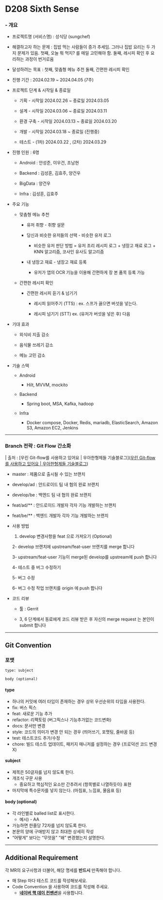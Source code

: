 # D208 Sixth Sense

### - 개요

- 프로젝트명 (서비스명) : 성식당 (sungchef)

- 해결하고자 하는 문제 : 집밥 먹는 사람들이 증가 추세임. 그러나 집밥 요리는 두 가지 문제가 있음. 첫째, 오늘 뭐 먹지? 를 매일 고민해야 함. 둘째, 레시피 확인 후 요리하는 과정이 번거로움

- 달성하려는 목표 : 첫째, 맞춤형 메뉴 추천 둘째, 간편한 레시피 확인

- 진행 기간 : 2024.02.19 ~ 2024.04.05 (7주)

- 프로젝트 단계 & 시작일 & 종료일
  
  - 기획 - 시작일 2024.02.26 ~ 종료일 2024.03.05
  
  - 설계 - 시작일 2024.03.06 ~ 종료일 2024.03.11
  
  - 환경 구축 - 시작일 2024.03.13 ~ 종료일 2024.03.20
  
  - 개발 - 시작일 2024.03.18 ~ 종료일 (진행중)
  
  - 테스트 - (1차) 2024.03.22 , (2차) 2024.03.29

- 진행 인원 : 6명
  
  - Android : 안성준, 이우건, 조남현
  
  - Backend : 김성훈, 김효주, 양건우
  
  - BigData : 양건우
  
  - Infra : 김성훈, 김효주

- 주요 기능
  
  - 맞춤형 메뉴 추천
    
    - 유저 취향 - 취향 설문
    
    - 당신과 비슷한 유저들의 선택 - 비슷한 유저 로그
      
      - 비슷한 유저 판단 방법 = 유저 조리 레시피 로그 + 냉장고 재료 로그 + KNN 알고리즘, 코사인 유사도 알고리즘
    
    - 내 냉장고 재료 - 냉장고 재료 등록
      
      - 유저가 앱의 OCR 기능을 이용해 간편하게 장 본 품목 등록 가능
  
  - 간편한 레시피 확인
    
    - 간편한 레시피 듣기 & 넘기기
      
      - 레시피 읽어주기 (TTS) : ex. 스프가 끓으면 버섯을 넣는다.
      
      - 레시피 넘기기 (STT) ex. (유저가 버섯을 넣은 후) 다음

- 기대 효과
  
  - 외식비 지출 감소
  
  - 음식물 쓰레기 감소
  
  - 메뉴 고민 감소

- 기술 스택
  
  - Android
    
    - Hilt, MVVM, mockito
  
  - Backend
    
    - Spring boot, MSA, Kafka, hadoop
  
  - Infra
    
    - Docker compose, Docker, Redis, mariadb, ElasticSearch, Amazon S3, Amazon EC2, Jenkins

---

### Branch 전략 : Git Flow 간소화

| 출처 : [우린 Git-flow를 사용하고 있어요 | 우아한형제들 기술블로그]([우린 Git-flow를 사용하고 있어요 | 우아한형제들 기술블로그](https://techblog.woowahan.com/2553/))

- master : 제품으로 출시될 수 있는 브랜치

- develop/ad : 안드로이드 팀 내 협의 완료 브랜치

- develop/be : 백엔드 팀 내 협의 완료 브랜치

- feat/ad/** : 안드로이드 개발자 각자 기능 개발하는 브랜치

- feat/be/** : 백엔드 개발자 각자 기능 개발하는 브랜치

- 사용 방법
  
  1. develop 변경사항을 feat 으로 가져오기 (Optional)
  
  2- develop 브랜치에 upstream/feat-user 브랜치를 merge 합니다
  
  3- upstream/feat-user 기능이 merge된 develop를 upstream에 push 합니다
  
  4- 테스트 중 버그 수정하기
  
  5- 버그 수정
  
  6- 버그 수정 작업 브랜치를 origin 에 push 합니다

- 코드 리뷰
  
  - 툴 : Gerrit
  
  - 3, 6 단계에서 동료에게 코드 리뷰 받은 후 자신의 merge request 는 본인이 submit 합니다

---

## Git Convention

### 포맷

```git
type: subject 

body (optional)
```

#### type

- 하나의 커밋에 여러 타입이 존재하는 경우 상위 우선순위의 타입을 사용한다.
- fix: 버스 픽스
- feat: 새로운 기능 추가
- refactor: 리팩토링 (버그픽스나 기능추가없는 코드변화)
- docs: 문서만 변경
- style: 코드의 의미가 변경 안 되는 경우 (띄어쓰기, 포맷팅, 줄바꿈 등)
- test: 테스트코드 추가/수정
- chore: 빌드 테스트 업데이트, 패키지 매니저를 설정하는 경우 (프로덕션 코드 변경 X)

#### subject

- 제목은 50글자를 넘지 않도록 한다.
- 개조식 구문 사용
  - 중요하고 핵심적인 요소만 간추려서 (항목별로 나열하듯이) 표현
- 마지막에 특수문자를 넣지 않는다. (마침표, 느낌표, 물음표 등)

#### body (optional)

- 각 라인별로 balled list로 표시한다.
  - 예시) - AA
- 가능하면 한줄당 72자를 넘지 않도록 한다.
- 본문의 양에 구애받지 않고 최대한 상세히 작성
- “어떻게” 보다는 “무엇을" “왜” 변경했는지 설명한다.

---

## Additional Requirement

각 MR의 요구사항과 더불어, 해당 명세를 **반드시** 만족해야 합니다.

- 매 Step 마다 테스트 코드를 작성해보세요.
- Code Convention 을 사용하여 코드를 작성해 주세요.
  - [**네이버 핵 데이 컨벤션**](https://naver.github.io/hackday-conventions-java/)을 사용합니다.